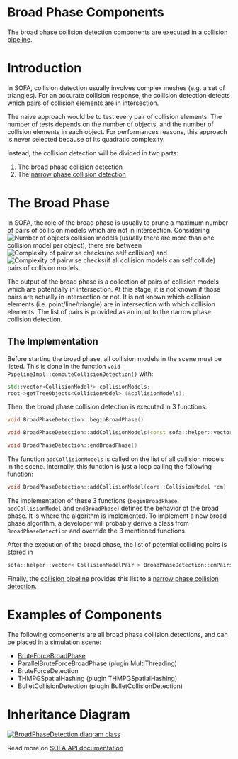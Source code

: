 Broad Phase Components
======================

The broad phase collision detection components are executed in a [collision pipeline](https://www.sofa-framework.org/community/doc/using-sofa/components/collisions/pipelines/collisionpipeline).

Introduction
============

In SOFA, collision detection usually involves complex meshes (e.g. a set of triangles).
For an accurate collision response, the collision detection detects which pairs of collision elements are in intersection.

The naive approach would be to test every pair of collision elements.
The number of tests depends on the number of objects, and the number of collision elements in each object.
For performances reasons, this approach is never selected because of its quadratic complexity.

Instead, the collision detection will be divided in two parts:
1. The broad phase collision detection
2. The [narrow phase collision detection](https://www.sofa-framework.org/community/doc/using-sofa/components/collisions/narrowphases/narrowphase)

The Broad Phase
===============

In SOFA, the role of the broad phase is usually to prune a maximum number of pairs of collision models which are not in intersection.
Considering <img class="latex" src="https://latex.codecogs.com/png.latex?n" title="Number of objects" /> collision models (usually there are more than one collision model per object), there are between <img class="latex" src="https://latex.codecogs.com/png.latex?n*(n-1)/2" title="Complexity of pairwise checks" />(no self collision) and <img class="latex" src="https://latex.codecogs.com/png.latex?n^2/2" title="Complexity of pairwise checks" />(if all collision models can self collide) pairs of collision models.

The output of the broad phase is a collection of pairs of collision models which are potentially in intersection.
At this stage, it is not known if those pairs are actually in intersection or not.
It is not known which collision elements (i.e. point/line/triangle) are in intersection with which collision elements.
The list of pairs is provided as an input to the narrow phase collision detection.

The Implementation
------------------

Before starting the broad phase, all collision models in the scene must be listed. This is done in the function ```void PipelineImpl::computeCollisionDetection()```  with:
```cpp
std::vector<CollisionModel*> collisionModels;
root->getTreeObjects<CollisionModel> (&collisionModels);
```

Then, the broad phase collision detection is executed in 3 functions:

```cpp
void BroadPhaseDetection::beginBroadPhase()
```

```cpp
void BroadPhaseDetection::addCollisionModels(const sofa::helper::vector<core::CollisionModel *>& v)
```

```cpp
void BroadPhaseDetection::endBroadPhase()
```

The function `addCollisionModels` is called on the list of all collision models in the scene.
Internally, this function is just a loop calling the following function:
```cpp
void BroadPhaseDetection::addCollisionModel(core::CollisionModel *cm)
```

The implementation of these 3 functions (`beginBroadPhase`, `addCollisionModel` and `endBroadPhase`) defines the behavior of the broad phase.
It is where the algorithm is implemented.
To implement a new broad phase algorithm, a developer will probably derive a class from `BroadPhaseDetection` and override the 3 mentioned functions.

After the execution of the broad phase, the list of potential colliding pairs is stored in
```cpp
sofa::helper::vector< CollisionModelPair > BroadPhaseDetection::cmPairs;
```
Finally, the [collision pipeline](https://www.sofa-framework.org/community/doc/using-sofa/components/collisions/pipelines/collisionpipeline) provides this list to a [narrow phase collision detection](https://www.sofa-framework.org/community/doc/using-sofa/components/collisions/narrowphases/narrowphase).

Examples of Components
======================

The following components are all broad phase collision detections, and can be placed in a simulation scene:

- [BruteForceBroadPhase](https://www.sofa-framework.org/community/doc/using-sofa/components/collisions/broadphases/bruteforcebroadphase)
- ParallelBruteForceBroadPhase (plugin MultiThreading)
- BruteForceDetection
- THMPGSpatialHashing (plugin THMPGSpatialHashing)
- BulletCollisionDetection (plugin BulletCollisionDetection)

Inheritance Diagram
===================

<a href="https://www.sofa-framework.org/api/master/sofa/html/classsofa_1_1core_1_1collision_1_1_broad_phase_detection.html">
<img src="https://www.sofa-framework.org/api/master/sofa/html/classsofa_1_1core_1_1collision_1_1_broad_phase_detection__inherit__graph.png" title="BroadPhaseDetection diagram class"/>
</a>

Read more on [SOFA API documentation](https://www.sofa-framework.org/api/master/sofa/html/classsofa_1_1core_1_1collision_1_1_broad_phase_detection.html)